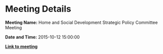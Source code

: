 # Meeting Details

**Meeting Name:** Home and Social Development Strategic Policy Committee Meeting

**Date and Time:** 2015-10-12 15:00:00

**<a href="https://www.limerick.ie/council/whats-on/home-and-social-development-strategic-policy-committee-meeting-0" target="_blank">Link to meeting</a>**
